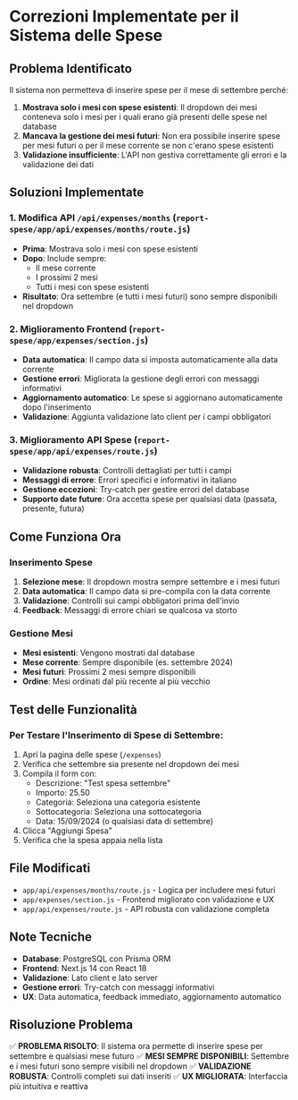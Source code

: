 # Correzioni Implementate per il Sistema delle Spese

## Problema Identificato
Il sistema non permetteva di inserire spese per il mese di settembre perché:
1. **Mostrava solo i mesi con spese esistenti**: Il dropdown dei mesi conteneva solo i mesi per i quali erano già presenti delle spese nel database
2. **Mancava la gestione dei mesi futuri**: Non era possibile inserire spese per mesi futuri o per il mese corrente se non c'erano spese esistenti
3. **Validazione insufficiente**: L'API non gestiva correttamente gli errori e la validazione dei dati

## Soluzioni Implementate

### 1. Modifica API `/api/expenses/months` (`report-spese/app/api/expenses/months/route.js`)
- **Prima**: Mostrava solo i mesi con spese esistenti
- **Dopo**: Include sempre:
  - Il mese corrente
  - I prossimi 2 mesi
  - Tutti i mesi con spese esistenti
- **Risultato**: Ora settembre (e tutti i mesi futuri) sono sempre disponibili nel dropdown

### 2. Miglioramento Frontend (`report-spese/app/expenses/section.js`)
- **Data automatica**: Il campo data si imposta automaticamente alla data corrente
- **Gestione errori**: Migliorata la gestione degli errori con messaggi informativi
- **Aggiornamento automatico**: Le spese si aggiornano automaticamente dopo l'inserimento
- **Validazione**: Aggiunta validazione lato client per i campi obbligatori

### 3. Miglioramento API Spese (`report-spese/app/api/expenses/route.js`)
- **Validazione robusta**: Controlli dettagliati per tutti i campi
- **Messaggi di errore**: Errori specifici e informativi in italiano
- **Gestione eccezioni**: Try-catch per gestire errori del database
- **Supporto date future**: Ora accetta spese per qualsiasi data (passata, presente, futura)

## Come Funziona Ora

### Inserimento Spese
1. **Selezione mese**: Il dropdown mostra sempre settembre e i mesi futuri
2. **Data automatica**: Il campo data si pre-compila con la data corrente
3. **Validazione**: Controlli sui campi obbligatori prima dell'invio
4. **Feedback**: Messaggi di errore chiari se qualcosa va storto

### Gestione Mesi
- **Mesi esistenti**: Vengono mostrati dal database
- **Mese corrente**: Sempre disponibile (es. settembre 2024)
- **Mesi futuri**: Prossimi 2 mesi sempre disponibili
- **Ordine**: Mesi ordinati dal più recente al più vecchio

## Test delle Funzionalità

### Per Testare l'Inserimento di Spese di Settembre:
1. Apri la pagina delle spese (`/expenses`)
2. Verifica che settembre sia presente nel dropdown dei mesi
3. Compila il form con:
   - Descrizione: "Test spesa settembre"
   - Importo: 25.50
   - Categoria: Seleziona una categoria esistente
   - Sottocategoria: Seleziona una sottocategoria
   - Data: 15/09/2024 (o qualsiasi data di settembre)
4. Clicca "Aggiungi Spesa"
5. Verifica che la spesa appaia nella lista

## File Modificati
- `app/api/expenses/months/route.js` - Logica per includere mesi futuri
- `app/expenses/section.js` - Frontend migliorato con validazione e UX
- `app/api/expenses/route.js` - API robusta con validazione completa

## Note Tecniche
- **Database**: PostgreSQL con Prisma ORM
- **Frontend**: Next.js 14 con React 18
- **Validazione**: Lato client e lato server
- **Gestione errori**: Try-catch con messaggi informativi
- **UX**: Data automatica, feedback immediato, aggiornamento automatico

## Risoluzione Problema
✅ **PROBLEMA RISOLTO**: Il sistema ora permette di inserire spese per settembre e qualsiasi mese futuro
✅ **MESI SEMPRE DISPONIBILI**: Settembre e i mesi futuri sono sempre visibili nel dropdown
✅ **VALIDAZIONE ROBUSTA**: Controlli completi sui dati inseriti
✅ **UX MIGLIORATA**: Interfaccia più intuitiva e reattiva
